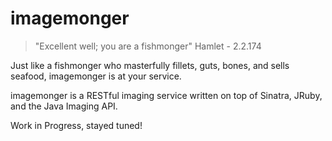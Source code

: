# imagemonger

> "Excellent well; you are a fishmonger"
> Hamlet - 2.2.174

Just like a fishmonger who masterfully fillets, guts, bones, and sells seafood, imagemonger is at your service.

imagemonger is a RESTful imaging service written on top of Sinatra, JRuby, and the Java Imaging API.

Work in Progress, stayed tuned!